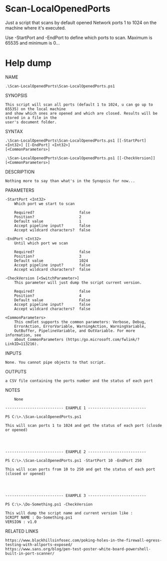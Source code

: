# Scan-LocalOpenedPorts

Just a script that scans by default opened Network ports 1 to 1024 on the machine where it's executed.

Use -StartPort and -EndPort to define which ports to scan. Maximum is 65535 and minimum is 0...

# Help dump


NAME

    .\Scan-LocalOpenedPorts\Scan-LocalOpenedPorts.ps1
    
SYNOPSIS

    This script will scan all ports (default 1 to 1024, u can go up to 65535) on the local machine
    and show which ones are opened and which are closed. Results will be stored in a file in the
    user's document folder.
    
    
SYNTAX

    .\Scan-LocalOpenedPorts\Scan-LocalOpenedPorts.ps1 [[-StartPort] <Int32>] [[-EndPort] <Int32>] 
    [<CommonParameters>]
    
    .\Scan-LocalOpenedPorts\Scan-LocalOpenedPorts.ps1 [[-CheckVersion]] [<CommonParameters>]
    
    
DESCRIPTION

    Nothing more to say than what's in the Synopsis for now...
    

PARAMETERS

    -StartPort <Int32>
        Which port we start to scan
        
        Required?                    false
        Position?                    2
        Default value                1
        Accept pipeline input?       false
        Accept wildcard characters?  false
        
    -EndPort <Int32>
        Until which port we scan
        
        Required?                    false
        Position?                    3
        Default value                1024
        Accept pipeline input?       false
        Accept wildcard characters?  false
        
    -CheckVersion [<SwitchParameter>]
        This parameter will just dump the script current version.
        
        Required?                    false
        Position?                    4
        Default value                False
        Accept pipeline input?       false
        Accept wildcard characters?  false
        
    <CommonParameters>
        This cmdlet supports the common parameters: Verbose, Debug,
        ErrorAction, ErrorVariable, WarningAction, WarningVariable,
        OutBuffer, PipelineVariable, and OutVariable. For more information, see 
        about_CommonParameters (https:/go.microsoft.com/fwlink/?LinkID=113216). 
    
INPUTS

    None. You cannot pipe objects to that script.
    
    
OUTPUTS

    a CSV file containing the ports number and the status of each port
    
    
NOTES
    
    
        None
    
    -------------------------- EXAMPLE 1 --------------------------
    
    PS C:\>.\Scan-LocalOpenedPorts.ps1
    
    This will scan ports 1 to 1024 and get the status of each port (closde or opened)
    
    
    
    
    -------------------------- EXAMPLE 2 --------------------------
    
    PS C:\>.\Scan-LocalOpenedPorts.ps1 -StartPort 10 -EndPort 250
    
    This will scan ports from 10 to 250 and get the status of each port (closed or opened)
    
    
    
    
    -------------------------- EXAMPLE 3 --------------------------
    
    PS C:\>.\Do-Something.ps1 -CheckVersion
    
    This will dump the script name and current version like :
    SCRIPT NAME : Do-Something.ps1
    VERSION : v1.0
    
    
    
    
    
RELATED LINKS

    https://www.blackhillsinfosec.com/poking-holes-in-the-firewall-egress-testing-with-allports-exposed/
    https://www.sans.org/blog/pen-test-poster-white-board-powershell-built-in-port-scanner/



